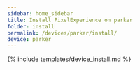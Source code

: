 ```yaml
---
sidebar: home_sidebar
title: Install PixelExperience on parker
folder: install
permalink: /devices/parker/install/
device: parker
---
```

{% include templates/device_install.md %}
